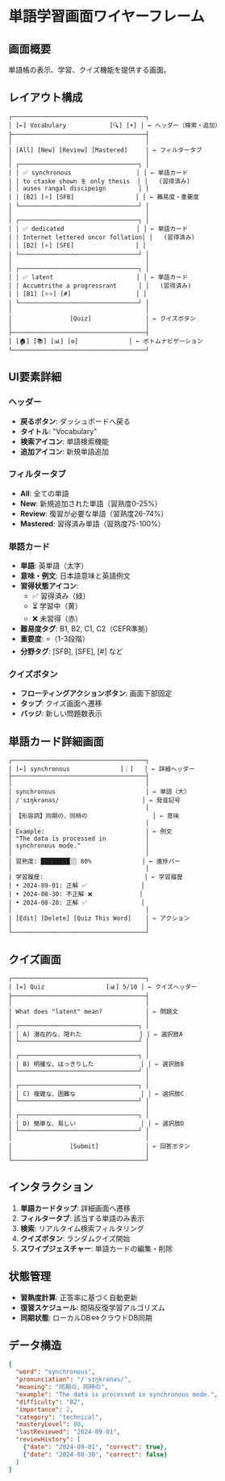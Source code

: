 # 単語学習画面ワイヤーフレーム

## 画面概要
単語帳の表示、学習、クイズ機能を提供する画面。

## レイアウト構成

```
┌─────────────────────────────────────┐
│ [←] Vocabulary            [🔍] [+] │ ← ヘッダー（検索・追加）
├─────────────────────────────────────┤
│                                     │
│ [All] [New] [Review] [Mastered]     │ ← フィルタータブ
│                                     │
│ ┌─────────────────────────────────┐ │
│ │ ✅ synchronous                  │ │ ← 単語カード
│ │ to ctaske shown を only thesis  │ │   (習得済み)
│ │ auses rangal discipeign         │ │
│ │ [B2] [⭐] [SFB]                 │ │ ← 難易度・重要度
│ └─────────────────────────────────┘ │
│                                     │
│ ┌─────────────────────────────────┐ │
│ │ ✅ dedicated                    │ │ ← 単語カード
│ │ Internet lettered oncor follation│ │   (習得済み)
│ │ [B2] [⭐] [SFE]                 │ │
│ └─────────────────────────────────┘ │
│                                     │
│ ┌─────────────────────────────────┐ │
│ │ ✅ latent                       │ │ ← 単語カード
│ │ Accumtrithe a progressrant      │ │   (習得済み)
│ │ [B1] [⭐⭐] [#]                  │ │
│ └─────────────────────────────────┘ │
│                                     │
│                [Quiz]               │ ← クイズボタン
│                                     │
├─────────────────────────────────────┤
│ [🏠] [📚] [📊] [⚙️]              │ ← ボトムナビゲーション
└─────────────────────────────────────┘
```

## UI要素詳細

### ヘッダー
- **戻るボタン**: ダッシュボードへ戻る
- **タイトル**: "Vocabulary"
- **検索アイコン**: 単語検索機能
- **追加アイコン**: 新規単語追加

### フィルタータブ
- **All**: 全ての単語
- **New**: 新規追加された単語（習熟度0-25%）
- **Review**: 復習が必要な単語（習熟度26-74%）
- **Mastered**: 習得済み単語（習熟度75-100%）

### 単語カード
- **単語**: 英単語（太字）
- **意味・例文**: 日本語意味と英語例文
- **習得状態アイコン**:
  - ✅ 習得済み（緑）
  - ⏳ 学習中（黄）
  - ❌ 未習得（赤）
- **難易度タグ**: B1, B2, C1, C2（CEFR準拠）
- **重要度**: ⭐（1-3段階）
- **分野タグ**: [SFB], [SFE], [#] など

### クイズボタン
- **フローティングアクションボタン**: 画面下部固定
- **タップ**: クイズ画面へ遷移
- **バッジ**: 新しい問題数表示

## 単語カード詳細画面

```
┌─────────────────────────────────────┐
│ [←] synchronous              [⋮]   │ ← 詳細ヘッダー
├─────────────────────────────────────┤
│                                     │
│ synchronous                         │ ← 単語（大）
│ /ˈsɪŋkrənəs/                       │ ← 発音記号
│                                     │
│ 【形容詞】同期の、同時の                  │ ← 意味
│                                     │
│ Example:                            │ ← 例文
│ "The data is processed in           │
│ synchronous mode."                  │
│                                     │
│ 習熟度: ████████░░ 80%              │ ← 進捗バー
│                                     │
│ 学習履歴:                            │ ← 学習履歴
│ • 2024-09-01: 正解 ✅               │
│ • 2024-08-30: 不正解 ❌             │
│ • 2024-08-28: 正解 ✅               │
│                                     │
│ [Edit] [Delete] [Quiz This Word]    │ ← アクション
│                                     │
└─────────────────────────────────────┘
```

## クイズ画面

```
┌─────────────────────────────────────┐
│ [✕] Quiz                 [📊] 5/10 │ ← クイズヘッダー
├─────────────────────────────────────┤
│                                     │
│ What does "latent" mean?            │ ← 問題文
│                                     │
│ ┌─────────────────────────────────┐ │
│ │ A) 潜在的な、隠れた                │ │ ← 選択肢A
│ └─────────────────────────────────┘ │
│                                     │
│ ┌─────────────────────────────────┐ │
│ │ B) 明確な、はっきりした             │ │ ← 選択肢B
│ └─────────────────────────────────┘ │
│                                     │
│ ┌─────────────────────────────────┐ │
│ │ C) 複雑な、困難な                  │ │ ← 選択肢C
│ └─────────────────────────────────┘ │
│                                     │
│ ┌─────────────────────────────────┐ │
│ │ D) 簡単な、易しい                  │ │ ← 選択肢D
│ └─────────────────────────────────┘ │
│                                     │
│                [Submit]             │ ← 回答ボタン
│                                     │
└─────────────────────────────────────┘
```

## インタラクション

1. **単語カードタップ**: 詳細画面へ遷移
2. **フィルタータブ**: 該当する単語のみ表示
3. **検索**: リアルタイム検索フィルタリング
4. **クイズボタン**: ランダムクイズ開始
5. **スワイプジェスチャー**: 単語カードの編集・削除

## 状態管理

- **習熟度計算**: 正答率に基づく自動更新
- **復習スケジュール**: 間隔反復学習アルゴリズム
- **同期状態**: ローカルDB⇔クラウドDB同期

## データ構造

```json
{
  "word": "synchronous",
  "pronunciation": "/ˈsɪŋkrənəs/",
  "meaning": "同期の、同時の",
  "example": "The data is processed in synchronous mode.",
  "difficulty": "B2",
  "importance": 2,
  "category": "technical",
  "masteryLevel": 80,
  "lastReviewed": "2024-09-01",
  "reviewHistory": [
    {"date": "2024-09-01", "correct": true},
    {"date": "2024-08-30", "correct": false}
  ]
}
```
